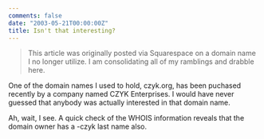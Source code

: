 ```yaml
---
comments: false
date: "2003-05-21T00:00:00Z"
title: Isn't that interesting?
---
```


> This article was originally posted via Squarespace on a domain name I no longer utilize.  I am consolidating all of my ramblings and drabble here.

One of the domain names I used to hold, czyk.org, has been puchased recently by a company named CZYK Enterprises. I would have never guessed that anybody was actually interested in that domain name.

Ah, wait, I see. A quick check of the WHOIS information reveals that the domain owner has a -czyk last name also.